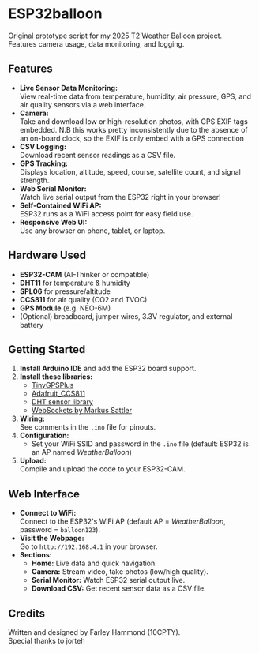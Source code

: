 # ESP32balloon

Original prototype script for my 2025 T2 Weather Balloon project.  
Features camera usage, data monitoring, and logging.

## Features

- **Live Sensor Data Monitoring:**  
  View real-time data from temperature, humidity, air pressure, GPS, and air quality sensors via a web interface.
- **Camera:**  
  Take and download low or high-resolution photos, with GPS EXIF tags embedded.
  N.B this works pretty inconsistently due to the absence of an on-board clock, so the EXIF is only embed with a GPS connection
- **CSV Logging:**  
  Download recent sensor readings as a CSV file.
- **GPS Tracking:**  
  Displays location, altitude, speed, course, satellite count, and signal strength.
- **Web Serial Monitor:**  
  Watch live serial output from the ESP32 right in your browser!
- **Self-Contained WiFi AP:**  
  ESP32 runs as a WiFi access point for easy field use.
- **Responsive Web UI:**  
  Use any browser on phone, tablet, or laptop.

## Hardware Used

- **ESP32-CAM** (AI-Thinker or compatible)
- **DHT11** for temperature & humidity
- **SPL06** for pressure/altitude
- **CCS811** for air quality (CO2 and TVOC)
- **GPS Module** (e.g. NEO-6M)
- (Optional) breadboard, jumper wires, 3.3V regulator, and external battery

## Getting Started

1. **Install Arduino IDE** and add the ESP32 board support.
2. **Install these libraries:**
   - [TinyGPSPlus](https://github.com/mikalhart/TinyGPSPlus)
   - [Adafruit_CCS811](https://github.com/adafruit/Adafruit_CCS811)
   - [DHT sensor library](https://github.com/adafruit/DHT-sensor-library)
   - [WebSockets by Markus Sattler](https://github.com/Links2004/arduinoWebSockets)
3. **Wiring:**  
   See comments in the `.ino` file for pinouts.
4. **Configuration:**  
   - Set your WiFi SSID and password in the `.ino` file (default: ESP32 is an AP named *WeatherBalloon*)
5. **Upload:**  
   Compile and upload the code to your ESP32-CAM.

## Web Interface

- **Connect to WiFi:**  
  Connect to the ESP32's WiFi AP (default AP = *WeatherBalloon*, password = `balloon123`).
- **Visit the Webpage:**  
  Go to `http://192.168.4.1` in your browser.
- **Sections:**
  - **Home:** Live data and quick navigation.
  - **Camera:** Stream video, take photos (low/high quality).
  - **Serial Monitor:** Watch ESP32 serial output live.
  - **Download CSV:** Get recent sensor data as a CSV file.


## Credits

Written and designed by Farley Hammond (10CPTY).  
Special thanks to jorteh



